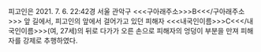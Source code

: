 피고인은 2021. 7. 6. 22:42경 서울 관악구 <<<구아래주소>>>B<<</구아래주소>>> 앞 길에서, 피고인의 앞에서 걸어가고 있던 피해자 <<<내국인이름>>>C<<</내국인이름>>>(여, 27세)의 뒤로 다가가 오른 손으로 피해자의 엉덩이 부분을 만져 피해자를 강제로 추행하였다.